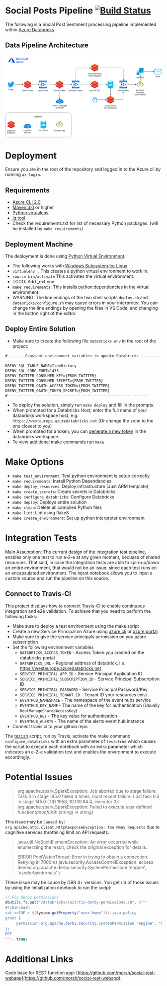 # Social Posts Pipeline [![Build Status](https://travis-ci.org/morsh/social-posts-pipeline.svg?branch=master)](https://travis-ci.org/morsh/social-posts-pipeline)

The following is a Social Post Sentiment processing pipeline implemented within [Azure Databricks](https://azure.microsoft.com/en-au/services/databricks/). 

## Data Pipeline Architecture
![Pipelin Architecture](/docs/SocialPipeline.png)

# Deployment

Ensure you are in the root of the repository and logged in to the Azure cli by running `az login`.

## Requirements

- [Azure CLI 2.0](https://azure.github.io/projects/clis/)
- [Maven 3.0](https://maven.apache.org/download.cgi) or higher
- [Python virtualenv](http://docs.python-guide.org/en/latest/dev/virtualenvs/) 
- [jq tool](https://stedolan.github.io/jq/download/)
- Check the requirements.txt for list of necessary Python packages. (will be installed by `make requirements`)

## Deployment Machine
The deployment is done using [Python Virtual Environment](https://docs.python-guide.org/dev/virtualenvs/).

- The following works with [Windows Subsystem for Linux](https://docs.microsoft.com/en-us/windows/wsl/install-win10)
- `virtualenv .`  This creates a python virtual environment to work in.
- `source bin/activate`  This activates the virtual environment.
- TODO: Add _ext.env
- `make requirements`. This installs python dependencies in the virtual environment.
- WARNING: The line endings of the two shell scripts `deploy.sh` and `databricks/configure.sh` may cause errors in your interpreter. You can change the line endings by opening the files in VS Code, and changing in the botton right of the editor.

## Deploy Entire Solution

- Make sure to create the following file `databricks.env` in the root of the project:

```
# ------ Constant environment variables to update Databricks -----------
DBENV_SQL_TABLE_NAME=ItemHistory
DBENV_SQL_JDBC_PORT=1433
DBENV_TWITTER_CONSUMER_KEY={FROM_TWITTER}
DBENV_TWITTER_CONSUMER_SECRET={FROM_TWITTER}
DBENV_TWITTER_OAUTH_ACCESS_TOKEN={FROM_TWITTER}
DBENV_TWITTER_OAUTH_TOKEN_SECRET={FROM_TWITTER}
# --------------------------------------------------------------
```

- To deploy the solution, simply run `make deploy` and fill in the prompts.
- When prompted for a Databricks Host, enter the full name of your databricks workspace host, e.g. `https://westeurope.azuredatabricks.net`  (Or change the zone to the one closest to you)
- When prompted for a token, you can [generate a new token](https://docs.databricks.com/api/latest/authentication.html) in the databricks workspace.
- To view additional make commands run `make`

# Make Options

- `make test_environment`: Test python environment is setup correctly
- `make requirements`: Install Python Dependencies
- `make deploy_resources`: Deploy infrastructure (Just ARM template)
- `make create_secrets`: Create secrets in Databricks
- `make configure_databricks`: Configure Databricks
- `make deploy`: Deploys entire solution
- `make clean`: Delete all compiled Python files
- `make lint`: Lint using flake8
- `make create_environment`: Set up python interpreter environment

# Integration Tests

Main Assumption: The current design of the integration test pipeline, enables only one test to run e-2-e at any given moment, becuase of shared resources.
That said, in case the integration tests are able to spin-up/down an entire environment, that would not be an issue, since each test runs on an encapsulated environment. The injest notebook allows you to input a custom source and run the pipeline on this source.

## Connect to Travis-CI
This project displays how to connect [Travis-CI](https://travis-ci.org) to enable continuous integration and e2e validation.
To achieve that you need to perform the following tasks:

- Make sure to deploy a test environment using the make script
- Create a new Service Principal on Azure using [azure cli](https://docs.microsoft.com/en-us/cli/azure/create-an-azure-service-principal-azure-cli?toc=%2Fen-us%2Fazure%2Fazure-resource-manager%2Ftoc.json&bc=%2Fen-us%2Fazure%2Fbread%2Ftoc.json&view=azure-cli-latest) or [azure portal](https://docs.microsoft.com/en-us/azure/azure-resource-manager/resource-group-create-service-principal-portal?view=azure-cli-latest)
- Make sure to give the service principals permission on you azure subscription
- Set the following environment variables
  - `DATABRICKS_ACCESS_TOKEN` - Access Token you created on the databricks portal
  - `DATABRICKS_URL` - Regional address of databrick, i.e. https://westeurope.azuredatabricks.net
  - `SERVICE_PRINCIPAL_APP_ID` - Service Principal Application ID
  - `SERVICE_PRINCIPAL_SUBSCRIPTION_ID` - Service Principal Subscription ID
  - `SERVICE_PRINCIPAL_PASSWORD` - Service Principal Password/Key
  - `SERVICE_PRINCIPAL_TENANT_ID` - Tenant ID your resources exist
  - `EVENTHUB_NAMESPACE` - The namespace of the event hubs service
  - `EVENTHUB_KEY_NAME` - The name of the key for authentication (Usually `RootManageSharedAccessKey`)
  - `EVENTHUB_KEY` - The key value for authentication
  - `EVENTHUB_ALERTS` - The name of the alerts event hub instance
- Connect travis ci to your github repo

The [test.sh](/.travis/test.sh) script, run by Travis, activate the make command `configure_databricks` with an extra parameter of `test=true` which causes the script to execute each notebook with an extra parameter which indicates an e-2-e validation test and enables the environment to execute accordingly.

# Potential Issues

> org.apache.spark.SparkException: Job aborted due to stage failure: Task 0 in stage 145.0 failed 4 times, most recent failure: Lost task 0.3 in stage 145.0 (TID 1958, 10.139.64.4, executor 0): org.apache.spark.SparkException: Failed to execute user defined function($anonfun$9: (string) => string)

This issue may be `Caused by: org.apache.http.client.HttpResponseException: Too Many Requests` due to cognitive services throtteling limit on API requests.

> java.util.NoSuchElementException: An error occurred while enumerating the result, check the original exception for details.

> ERROR PoolWatchThread: Error in trying to obtain a connection. Retrying in 7000ms 
> java.security.AccessControlException: access denied org.apache.derby.security.SystemPermission( 'engine', 'usederbyinternals' )

These issue may be cause by DBR 4+ versions. You get rid of those issues by using the initialization notebook to run the script:

```scala
// Fix derby permissions
dbutils.fs.put("/databricks/init/fix-derby-permissions.sh", s"""
#!/bin/bash
cat <<EOF > ${System.getProperty("user.home")}/.java.policy
grant {
     permission org.apache.derby.security.SystemPermission "engine", "usederbyinternals";
};
EOF
""", true)
```

# Additional Links

Code base for REST function app: [https://github.com/morsh/social-rest-webapp](https://github.com/morsh/social-rest-webapp)